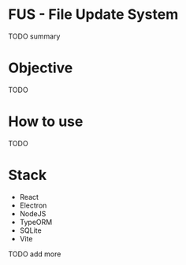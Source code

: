 # FUS - File Update System

TODO summary

# Objective

TODO

# How to use

TODO

# Stack

- React
- Electron
- NodeJS
- TypeORM
- SQLite
- Vite

TODO add more
